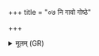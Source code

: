 +++
title = "०७ नि गावो गोष्ठे"

+++
<details><summary>मूलम् (GR)</summary>

नि गावो गोष्ठे असदन्  
नि मृगासो अविक्षत ।  
नि त्वम् आदित्य रश्मिभिर् +++(Bhatt. nityam)+++  
घुणान् सर्वाँ अजीजसः ॥
</details>